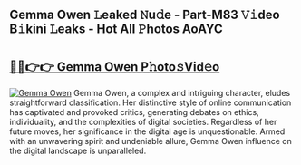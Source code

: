 ## Gemma Owen 𝙻eaked 𝙽u𝚍e - Part-M83 𝚅𝚒deo B𝚒kini 𝙻eaks - Hot All 𝙿hotos AoAYC

# <h2><a href="http://ld3xjh5.urlbe.top/?page=Gemma+Owen">🔗🔗👉👉 Gemma Owen P𝚑oto𝚜Vid𝚎o</a></h2>

[![Gemma Owen](https://i.imgur.com/eBuTRDB.gif)](http://ld3xjh5.urlbe.top/?page=Gemma+Owen)
Gemma Owen, a complex and intriguing character, eludes straightforward classification. Her distinctive style of online communication has captivated and provoked critics, generating debates on ethics, individuality, and the complexities of digital societies. Regardless of her future moves, her significance in the digital age is unquestionable. Armed with an unwavering spirit and undeniable allure, Gemma Owen influence on the digital landscape is unparalleled.
